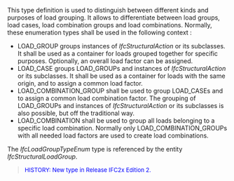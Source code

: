This type definition is used to distinguish between different kinds and purposes of load grouping. It allows to differentiate between load groups, load cases, load combination groups and load combinations. Normally, these enumeration types shall be used in the following context :

* LOAD_GROUP groups instances of _IfcStructuralAction_ or its subclasses. It shall be used as a container for loads grouped together for specific purposes. Optionally, an overall load factor can be assigned. 
* LOAD_CASE groups LOAD_GROUPs and instances of _IfcStructuralAction_ or its subclasses. It shall be used as a container for loads with the same origin, and to assign a common load factor. 
* LOAD_COMBINATION_GROUP shall be used to group LOAD_CASEs and to assign a common load combination factor. The grouping of LOAD_GROUPs and instances of _IfcStructuralAction_ or its subclasses is also possible, but off the traditional way. 
* LOAD_COMBINATION shall be used to group all loads belonging to a specific load combination. Normally only LOAD_COMBINATION_GROUPs with all needed load factors are used to create load combinations. 

The _IfcLoadGroupTypeEnum_ type is referenced by the entity _IfcStructuralLoadGroup_.

> <font color="#0000FF" size="-1">HISTORY: New type in Release IFC2x
		  Edition 2. </font>
>